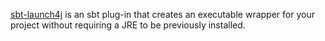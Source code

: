 [sbt-launch4j](https://github.com/mtrupkin/sbt-launch4j) is an sbt plug-in that creates an executable wrapper for your project without requiring a JRE to be previously installed.
